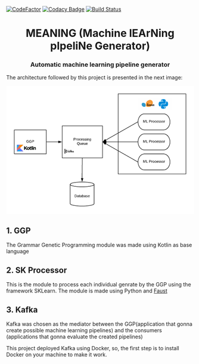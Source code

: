 [![CodeFactor](https://www.codefactor.io/repository/github/walterjgsp/meaning/badge/master)](https://www.codefactor.io/repository/github/walterjgsp/meaning/overview/master)
[![Codacy Badge](https://api.codacy.com/project/badge/Grade/f4791748f12b4b9abdbbcf5d47fa8598)](https://www.codacy.com/manual/walterjgsp/meaning?utm_source=github.com&amp;utm_medium=referral&amp;utm_content=walterjgsp/meaning&amp;utm_campaign=Badge_Grade)
[![Build Status](https://travis-ci.com/walterjgsp/meaning.svg?branch=master)](https://travis-ci.com/walterjgsp/meaning)

<div align="center">
    <h1 align="center">MEANING (<b>M</b>achine l<b>EA</b>r<b>N</b>ing p<b>I</b>peli<b>N</b>e <b>G</b>enerator)</h1>
    <h3>Automatic machine learning pipeline generator </h3>
</div>

The architecture followed by this project is presented in the next image:

<div align="center">
    <img  src="./images/architecture.png">
</div>

## 1. GGP

The Grammar Genetic Programming module was made using Kotlin as base language

## 2. SK Processor

This is the module to process each individual genrate by the GGP using the framework SKLearn. The module is made using Python
and [Faust](https://faust.readthedocs.io/en/latest/index.html) 

## 3. Kafka

Kafka was chosen as the mediator between the GGP(application that gonna create possible machine learning pipelines) and the consumers (applications
that gonna evaluate the created pipelines)

This project deployed Kafka using Docker, so, the first step is to install Docker on your machine to make it work.